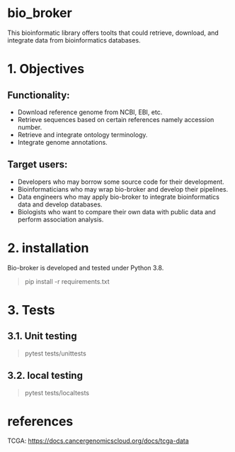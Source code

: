 # bio_broker
This bioinformatic library offers toolts that could retrieve, download, and integrate data from bioinformatics databases.

# 1. Objectives

## Functionality:
- Download reference genome from NCBI, EBI, etc.
- Retrieve sequences based on certain references namely accession number.
- Retrieve and integrate ontology terminology.
- Integrate genome annotations.

## Target users:
- Developers who may borrow some source code for their development.
- Bioinformaticians who may wrap bio-broker and develop their pipelines.
- Data engineers who may apply bio-broker to integrate bioinformatics data and develop databases.
- Biologists who want to compare their own data with public data and perform association analysis.


# 2. installation
Bio-broker is developed and tested under Python 3.8.

>pip install -r requirements.txt

# 3. Tests


## 3.1. Unit testing

> pytest tests/unittests

## 3.2. local testing

> pytest tests/localtests


# references
TCGA: https://docs.cancergenomicscloud.org/docs/tcga-data
